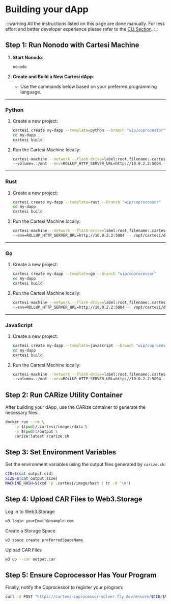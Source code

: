 # Building your dApp

:::warning
All the instructions listed on this page are done manually. For less effort and better developer experience please refer to the [CLI Section](../building.md#building-your-dapp).
:::

## Step 1: Run Nonodo with Cartesi Machine

1. **Start Nonodo**:

   ```bash
   nonodo
   ```

2. **Create and Build a New Cartesi dApp**:
   - Use the commands below based on your preferred programming language.

---

### **Python**

1. Create a new project:
   ```bash
   cartesi create my-dapp --template=python --branch "wip/coprocessor"
   cd my-dapp
   cartesi build
   ```
2. Run the Cartesi Machine locally:
   ```bash
   cartesi-machine --network --flash-drive=label:root,filename:.cartesi/image.ext2 \
   --volume=.:/mnt --env=ROLLUP_HTTP_SERVER_URL=http://10.0.2.2:5004 --workdir=/mnt -- python dapp.py
   ```

---

### **Rust**

1. Create a new project:
   ```bash
   cartesi create my-dapp --template=rust --branch "wip/coprocessor"
   cd my-dapp
   cartesi build
   ```
2. Run the Cartesi Machine locally:
   ```bash
   cartesi-machine --network --flash-drive=label:root,filename:.cartesi/image.ext2 \
   --env=ROLLUP_HTTP_SERVER_URL=http://10.0.2.2:5004 -- /opt/cartesi/dapp/dapp
   ```

---

### **Go**

1. Create a new project:
   ```bash
   cartesi create my-dapp --template=go --branch "wip/coprocessor"
   cd my-dapp
   cartesi build
   ```
2. Run the Cartesi Machine locally:
   ```bash
   cartesi-machine --network --flash-drive=label:root,filename:.cartesi/image.ext2 \
   --env=ROLLUP_HTTP_SERVER_URL=http://10.0.2.2:5004 -- /opt/cartesi/dapp/dapp
   ```

---

### **JavaScript**

1. Create a new project:
   ```bash
   cartesi create my-dapp --template=javascript --branch "wip/coprocessor"
   cd my-dapp
   cartesi build
   ```
2. Run the Cartesi Machine locally:
   ```bash
   cartesi-machine --network --flash-drive=label:root,filename:.cartesi/image.ext2 \
   --volume=.:/mnt --env=ROLLUP_HTTP_SERVER_URL=http://10.0.2.2:5004 --workdir=/opt/cartesi/dapp -- node index
   ```

## Step 2: Run CARize Utility Container

After building your dApp, use the CARize container to generate the necessary files:

```bash
docker run --rm \
    -v $(pwd)/.cartesi/image:/data \
    -v $(pwd):/output \
    carize:latest /carize.sh
```

## Step 3: Set Environment Variables

Set the environment variables using the output files generated by `carize.sh`:

```bash
CID=$(cat output.cid)
SIZE=$(cat output.size)
MACHINE_HASH=$(xxd -p .cartesi/image/hash | tr -d '\n')
```

## Step 4: Upload CAR Files to Web3.Storage

Log in to Web3.Storage

```bash
w3 login yourEmail@example.com
```

Create a Storage Space

```bash
w3 space create preferredSpaceName
```

Upload CAR Files

```bash
w3 up --car output.car
```

## Step 5: Ensure Coprocessor Has Your Program

Finally, notify the Coprocessor to register your program:

```bash
curl -X POST "https://cartesi-coprocessor-solver.fly.dev/ensure/$CID/$MACHINE_HASH/$SIZE"
```
